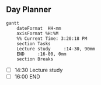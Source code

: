 ## Day Planner
```mermaid
gantt
    dateFormat  HH-mm
    axisFormat %H:%M
    %% Current Time: 3:20:18 PM
    section Tasks
    Lecture study     :14-30, 90mm
    END     :16-00, 0mm
    section Breaks

```

- [ ] 14:30 Lecture study
- [ ] 16:00 END